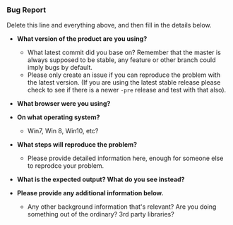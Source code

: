### Bug Report
Delete this line and everything above, and then fill in the details below.

- **What version of the product are you using?**
    - What latest commit did you base on? Remember that the master is always supposed to be stable, any feature or other branch could imply bugs by default.
    - Please only create an issue if you can reproduce the problem with the latest version. (If you are using the latest stable release please check to see if there is a newer `-pre` release and test with that also).

- **What browser were you using?**

- **On what operating system?**
    - Win7, Win 8, Win10, etc?

- **What steps will reproduce the problem?**
    - Please provide detailed information here, enough for someone else to reprodce your problem.

- **What is the expected output? What do you see instead?**

- **Please provide any additional information below.**
    - Any other background information that's relevant? Are you doing something out of the ordinary? 3rd party libraries?
